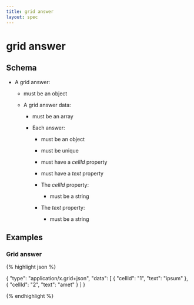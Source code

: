```yaml
---
title: grid answer
layout: spec
---
```


# grid answer

## Schema

* A grid answer:

  * must be an object

  * A grid answer data:

    * must be an array

    * Each answer:

      * must be an object

      * must be unique

      * must have a *cellId* property

      * must have a *text* property

      * The *cellId* property:

        * must be a string

      * The *text* property:

        * must be a string

## Examples

### Grid answer

{% highlight json %}

{
  "type": "application/x.grid+json",
  "data": [
    {
      "cellId": "1",
      "text": "ipsum"
    },
    {
      "cellId": "2",
      "text": "amet"
    }
  ]
}


{% endhighlight %}

